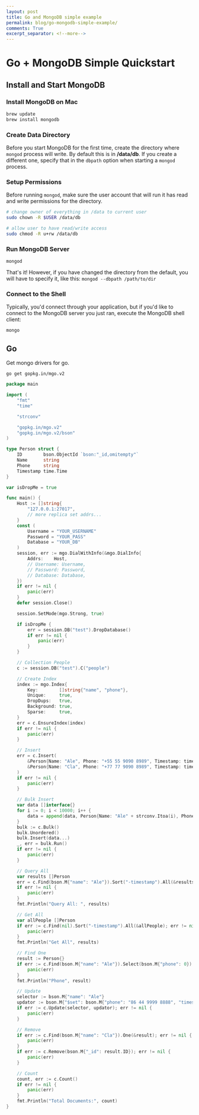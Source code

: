 ```yaml
---
layout: post
title: Go and MongoDB simple example
permalink: blog/go-mongodb-simple-example/
comments: True
excerpt_separator: <!--more-->
---
```


# Go + MongoDB Simple Quickstart 

## Install and Start MongoDB

### Install MongoDB on Mac 

```sh
brew update
brew install mongodb
```

### Create Data Directory

Before you start MongoDB for the first time, create the directory where 
`mongod` process will write. By default this is in **/data/db**. If you 
create a different one, specify that in the `dbpath` option when starting a 
`mongod` process.

### Setup Permissions

Before running `mongod`, make sure the user account that will run it has read 
and write permissions for the directory.

```sh
# change owner of everything in /data to current user
sudo chown -R $USER /data/db

# allow user to have read/write access
sudo chmod -R u+rw /data/db
```

### Run MongoDB Server

`mongod`

That's it! However, if you have changed the directory from the default, you will
have to specify it, like this: `mongod --dbpath /path/to/dir`

### Connect to the Shell

Typically, you'd connect through your application, but if you'd like to connect
to the MongoDB server you just ran, execute the MongoDB shell client:

`mongo`

## Go

Get mongo drivers for go.

`go get gopkg.in/mgo.v2`

```go
package main

import (
	"fmt"
	"time"

	"strconv"

	"gopkg.in/mgo.v2"
	"gopkg.in/mgo.v2/bson"
)

type Person struct {
	ID        bson.ObjectId `bson:"_id,omitempty"`
	Name      string
	Phone     string
	Timestamp time.Time
}

var isDropMe = true

func main() {
	Host := []string{
		"127.0.0.1:27017",
		// more replica set addrs...
	}
	const (
		Username = "YOUR_USERNAME"
		Password = "YOUR_PASS"
		Database = "YOUR_DB"
	)
	session, err := mgo.DialWithInfo(&mgo.DialInfo{
		Addrs:    Host,
		// Username: Username,
		// Password: Password,
		// Database: Database,
	})
	if err != nil {
		panic(err)
	}
	defer session.Close()

	session.SetMode(mgo.Strong, true)

	if isDropMe {
		err = session.DB("test").DropDatabase()
		if err != nil {
			panic(err)
		}
	}

	// Collection People
	c := session.DB("test").C("people")

	// Create Index
	index := mgo.Index{
		Key:        []string{"name", "phone"},
		Unique:     true,
		DropDups:   true,
		Background: true,
		Sparse:     true,
	}
	err = c.EnsureIndex(index)
	if err != nil {
		panic(err)
	}

	// Insert
	err = c.Insert(
		&Person{Name: "Ale", Phone: "+55 55 9090 8989", Timestamp: time.Now()},
		&Person{Name: "Cla", Phone: "+77 77 9090 8989", Timestamp: time.Now()},
	)
	if err != nil {
		panic(err)
	}

	// Bulk Insert
	var data []interface{}
	for i := 0; i < 10000; i++ {
		data = append(data, Person{Name: "Ale" + strconv.Itoa(i), Phone: "+55 55 9090 8989", Timestamp: time.Now()})
	}
	bulk := c.Bulk()
	bulk.Unordered()
	bulk.Insert(data...)
	_, err = bulk.Run()
	if err != nil {
		panic(err)
	}

	// Query All
	var results []Person
	err = c.Find(bson.M{"name": "Ale"}).Sort("-timestamp").All(&results)
	if err != nil {
		panic(err)
	}
	fmt.Println("Query All: ", results)

	// Get All
	var allPeople []Person
	if err := c.Find(nil).Sort("-timestamp").All(&allPeople); err != nil {
		panic(err)
	}
	fmt.Println("Get All", results)

	// Find One
	result := Person{}
	if err := c.Find(bson.M{"name": "Ale"}).Select(bson.M{"phone": 0}).One(&result); err != nil {
		panic(err)
	}
	fmt.Println("Phone", result)

	// Update
	selector := bson.M{"name": "Ale"}
	updator := bson.M{"$set": bson.M{"phone": "86 44 9999 8888", "timestamp": time.Now()}}
	if err := c.Update(selector, updator); err != nil {
		panic(err)
	}

	// Remove
	if err := c.Find(bson.M{"name": "Cla"}).One(&result); err != nil {
		panic(err)
	}
	if err := c.Remove(bson.M{"_id": result.ID}); err != nil {
		panic(err)
	}

	// Count
	count, err := c.Count()
	if err != nil {
		panic(err)
	}
	fmt.Println("Total Documents:", count)
}
 ```
